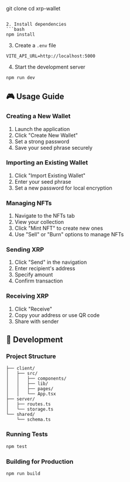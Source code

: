 git clone <repository-url>
cd xrp-wallet
```

2. Install dependencies
```bash
npm install
```

3. Create a `.env` file
```env
VITE_API_URL=http://localhost:5000
```

4. Start the development server
```bash
npm run dev
```

## 🎮 Usage Guide

### Creating a New Wallet
1. Launch the application
2. Click "Create New Wallet"
3. Set a strong password
4. Save your seed phrase securely

### Importing an Existing Wallet
1. Click "Import Existing Wallet"
2. Enter your seed phrase
3. Set a new password for local encryption

### Managing NFTs
1. Navigate to the NFTs tab
2. View your collection
3. Click "Mint NFT" to create new ones
4. Use "Sell" or "Burn" options to manage NFTs

### Sending XRP
1. Click "Send" in the navigation
2. Enter recipient's address
3. Specify amount
4. Confirm transaction

### Receiving XRP
1. Click "Receive"
2. Copy your address or use QR code
3. Share with sender

## 🔧 Development

### Project Structure
```
├── client/
│   ├── src/
│   │   ├── components/
│   │   ├── lib/
│   │   ├── pages/
│   │   └── App.tsx
├── server/
│   ├── routes.ts
│   └── storage.ts
└── shared/
    └── schema.ts
```

### Running Tests
```bash
npm test
```

### Building for Production
```bash
npm run build